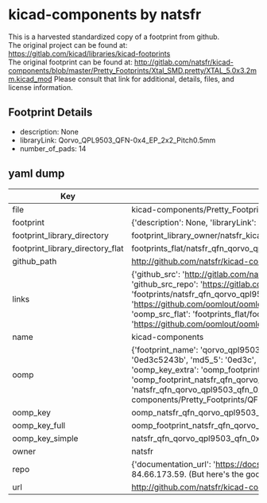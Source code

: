 # kicad-components by natsfr  
This is a harvested standardized copy of a footprint from github.  
The original project can be found at:  
https://gitlab.com/kicad/libraries/kicad-footprints  
The original footprint can be found at:
http://gitlab.com/natsfr/kicad-components/blob/master/Pretty_Footprints/Xtal_SMD.pretty/XTAL_5.0x3.2mm.kicad_mod
Please consult that link for additional, details, files, and license information.  
## Footprint Details
* description: None  
* libraryLink: Qorvo_QPL9503_QFN-0x4_EP_2x2_Pitch0.5mm  
* number_of_pads: 14  
## yaml dump  
| Key | Value |  
| --- | --- |  
| file | kicad-components/Pretty_Footprints/QFN.pretty/Qorvo_QPL9503_QFN-0x4_EP_2x2_Pitch0.5mm.kicad_mod |  
| footprint | {'description': None, 'libraryLink': 'Qorvo_QPL9503_QFN-0x4_EP_2x2_Pitch0.5mm', 'number_of_pads': 14} |  
| footprint_library_directory | footprint_library_owner/natsfr_kicad-components |  
| footprint_library_directory_flat | footprints_flat/natsfr_qfn_qorvo_qpl9503_qfn_0x4_ep_2x2_pitch0_5mm/working |  
| github_path | http://github.com/natsfr/kicad-components/blob/master/Pretty_Footprints/QFN.pretty/Qorvo_QPL9503_QFN-0x4_EP_2x2_Pitch0.5mm.kicad_mod |  
| links | {'github_src': 'http://gitlab.com/natsfr/kicad-components/blob/master/Pretty_Footprints/Xtal_SMD.pretty/XTAL_5.0x3.2mm.kicad_mod', 'github_src_repo': 'https://gitlab.com/kicad/libraries/kicad-footprints', 'oomp_bot': 'footprints/natsfr_qfn_qorvo_qpl9503_qfn_0x4_ep_2x2_pitch0_5mm/working', 'oomp_bot_github': 'https://github.com/oomlout/oomlout_oomp_footprint_bot/tree/main/footprints/natsfr_qfn_qorvo_qpl9503_qfn_0x4_ep_2x2_pitch0_5mm/working', 'oomp_src_flat': 'footprints_flat/footprints_flat/natsfr_qfn_qorvo_qpl9503_qfn_0x4_ep_2x2_pitch0_5mm/working', 'oomp_src_flat_github': 'https://github.com/oomlout/oomlout_oomp_footprint_src/tree/main/footprints_flat/natsfr_qfn_qorvo_qpl9503_qfn_0x4_ep_2x2_pitch0_5mm/working'} |  
| name | kicad-components |  
| oomp | {'footprint_name': 'qorvo_qpl9503_qfn_0x4_ep_2x2_pitch0_5mm', 'library_name': 'qfn', 'md5': '0ed3c5243b46b57abb12806cbebfd625', 'md5_10': '0ed3c5243b', 'md5_5': '0ed3c', 'md5_6': '0ed3c5', 'oomp_key': 'oomp_natsfr_qfn_qorvo_qpl9503_qfn_0x4_ep_2x2_pitch0_5mm', 'oomp_key_extra': 'oomp_footprint_natsfr_qfn_qorvo_qpl9503_qfn_0x4_ep_2x2_pitch0_5mm', 'oomp_key_full': 'oomp_footprint_natsfr_qfn_qorvo_qpl9503_qfn_0x4_ep_2x2_pitch0_5mm_0ed3c5', 'oomp_key_simple': 'natsfr_qfn_qorvo_qpl9503_qfn_0x4_ep_2x2_pitch0_5mm', 'original_filename': 'kicad-components/Pretty_Footprints/QFN.pretty/Qorvo_QPL9503_QFN-0x4_EP_2x2_Pitch0.5mm.kicad_mod', 'owner_name': 'natsfr'} |  
| oomp_key | oomp_natsfr_qfn_qorvo_qpl9503_qfn_0x4_ep_2x2_pitch0_5mm |  
| oomp_key_full | oomp_footprint_natsfr_qfn_qorvo_qpl9503_qfn_0x4_ep_2x2_pitch0_5mm |  
| oomp_key_simple | natsfr_qfn_qorvo_qpl9503_qfn_0x4_ep_2x2_pitch0_5mm |  
| owner | natsfr |  
| repo | {'documentation_url': 'https://docs.github.com/rest/overview/resources-in-the-rest-api#rate-limiting', 'message': "API rate limit exceeded for 84.66.173.59. (But here's the good news: Authenticated requests get a higher rate limit. Check out the documentation for more details.)"} |  
| url | http://github.com/natsfr/kicad-components |  

